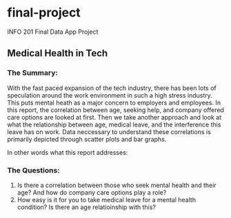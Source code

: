# final-project
INFO 201 Final Data App Project

## Medical Health in Tech

### The Summary:
With the fast paced expansion of the tech industry, there has been lots of speculation around the work environment in such a high stress industry. This puts mental heath as a major concern to employers and employees. In this report, the correlation between age, seeking help, and company offered care options are looked at first. Then we take another approach and look at what the relationship between age, medical leave, and the interference this leave has on work. Data neccessary to understand these correlations is primarily depicted through scatter plots and bar graphs. 

In other words what this report addresses:
### The Questions:
1. Is there a correlation between those who seek mental health and their age? And how do company care options play a role?
2. How easy is it for you to take medical leave for a mental health condition? Is there an age relatioinship with this?
